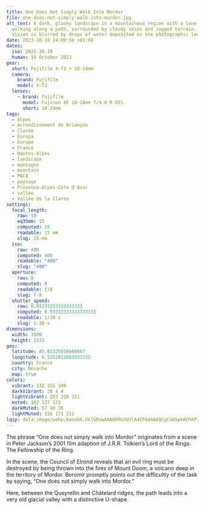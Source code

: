 ```yaml
---
title: One Does Not Simply Walk Into Mordor
file: one-does-not-simply-walk-into-mordor.jpg
alt_text: A dark, gloomy landscape in a mountainous region with a lone figure
  walking along a path, surrounded by cloudy skies and rugged terrain. The
  vision is blurred by drops of water deposited on the photographic lens.
date: 2023-10-19 14:09:58 +01:00
dates:
  iso: 2023-10-19
  human: 19 October 2023
gear:
  short: Fujifilm X-T3 + 10-24mm
  camera:
    brand: Fujifilm
    model: X-T3
  lenses:
    - brand: Fujifilm
      model: Fujinon XF 10-24mm f/4.0 R OIS
      short: 10-24mm
tags:
  - Alpes
  - Arrondissement de Briançon
  - Clarée
  - Europa
  - Europe
  - France
  - Hautes-Alpes
  - landscape
  - montagne
  - mountain
  - PACA
  - paysage
  - Provence-Alpes-Côte d'Azur
  - vallée
  - Vallée de la Clarée
settings:
  focal_length:
    raw: 10
    eq35mm: 15
    computed: 15
    readable: 15 mm
    slug: 15-mm
  iso:
    raw: 400
    computed: 400
    readable: "400"
    slug: "400"
  aperture:
    raw: 8
    computed: 8
    readable: ƒ/8
    slug: f-8
  shutter_speed:
    raw: 0.03333333333333333
    computed: 0.03333333333333333
    readable: 1/30 s
    slug: 1-30-s
dimensions:
  width: 3500
  height: 2333
geo:
  latitude: 45.02325916666667
  longitude: 6.5252013883333335
  country: France
  city: Névache
  map: true
colors:
  vibrant: 132 155 199
  darkVibrant: 20 4 4
  lightVibrant: 203 220 251
  muted: 102 127 173
  darkMuted: 57 48 36
  lightMuted: 156 171 211
lqip: data:image/webp;base64,UklGRvwAAABXRUJQVlA4IPAAAAAQCgCdASpkAEMAP3Gwyl00v7KsqvVbI/AuCWUDsB4IVR8Fso/lJdN/KhXpSCh5YBguyg5LItrJD8Je5NILhHZZMcKIv0fOkqHUzT8Dmr7Ij8/fvPoGHBtKAAD+FAMks+mRwm7DuQczkK4iv/r7zXqajuKagFd213wvOAXpt4CJPn1TNgUzzNwHk+O7ptt/VzDU355oKXe80U8oGKQyLWsPTv/hsjRjqTBHDIZC98ikMnS7cZyybfdzhou+rVfAJV8NDXjm5Gfl83+WSVGV67dzTQ2WludOF9Tv6rl3Cz/0yQ6mbqRhqFcX3fiSUIAAAAA=
---
```


The phrase “One does not simply walk into Mordor” originates from a scene in Peter Jackson’s 2001 film adaption of J.R.R. Tolkien’s Lord of the Rings: The Fellowship of the Ring.

In the scene, the Council of Elrond reveals that an evil ring must be destroyed by being thrown into the fires of Mount Doom, a volcano deep in the territory of Mordor. Boromir promptly points out the difficultly of the task by saying, “One does not simply walk into Mordor.”

Here, between the Queyrellin and Châtelard ridges, the path leads into a very old glacial valley with a distinctive U-shape.
